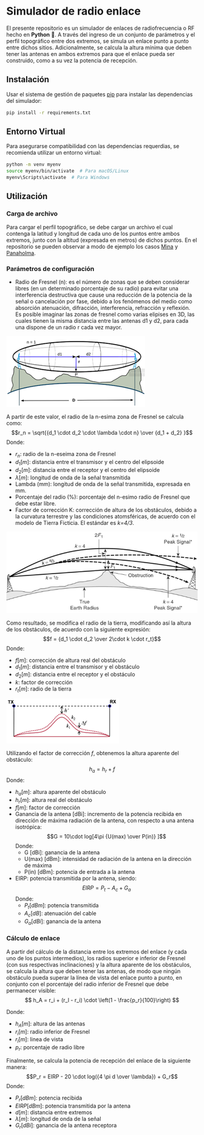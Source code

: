 # Simulador de radio enlace
El presente repositorio es un simulador de enlaces de radiofrecuencia o RF hecho en **Python** 🐍. A través del ingreso de un conjunto de parámetros y el perfil topográfico entre dos extremos, se simula un enlace punto a punto entre dichos sitios. Adicionalmente, se calcula la altura mínima que deben tener las antenas en ambos extremos para que el enlace pueda ser construido, como a su vez la potencia de recepción.

## Instalación
Usar el sistema de gestión de paquetes [pip](https://pip.pypa.io/en/stable/) para instalar las dependencias del simulador:
```bash
pip install -r requirements.txt
```

## Entorno Virtual
Para asegurarse compatibilidad con las dependencias requerdias, se recomienda utilizar un entorno virtual:
```bash
python -m venv myenv
source myenv/bin/activate  # Para macOS/Linux
myenv\Scripts\activate  # Para Windows
```

## Utilización
### Carga de archivo
Para cargar el perfil topográfico, se debe cargar un archivo el cual contenga la latitud y longitud de cada uno de los puntos entre ambos extremos, junto con la altitud (expresada en metros) de dichos puntos.
En el repositorio se pueden observar a modo de ejemplo los casos [Mina](./Scripts/Assets/Mina.txt) y [Panaholma](./Scripts/Assets/PtoPto%20Panaholma.txt).
### Parámetros de configuración
- Radio de Fresnel (n): es el número de zonas que se deben considerar libres (en un determinado porcentaje de su radio) para evitar una interferencia destructiva que cause una reducción de la potencia de la señal o cancelación por fase, debido a los fenómenos del medio como absorción atenuación, difracción, interferencia, refracción y reflexión.
Es posible imaginar las zonas de fresnel como varias elipises en 3D, las cuales tienen la misma distancia entre las antenas d1 y d2, para cada una dispone de un radio r cada vez mayor.

![Zona de Fresnel](./Scripts/Docs/fresnel_zone.png)

A partir de este valor, el radio de la n-esima zona de Fresnel se calcula como:
$$r_n = \sqrt{{d_1 \cdot d_2 \cdot \lambda \cdot n} \over {d_1 + d_2} }$$
Donde:
  - $r_n$: radio de la n-eseima zona de Fresnel
  - $d_1 [m]$: distancia entre el transmisor y el centro del elipsoide
  - $d_2 [m]$: distancia entre el receptor y el centro del elipsoide
  - $\lambda [m]$: longitud de onda de la señal transmitida
- Lambda (mm): longitud de onda de la señal transmitida, expresada en mm.
- Porcentaje del radio (%): porcentaje del n-esimo radio de Fresnel que debe estar libre.
- Factor de corrección K: corrección de altura de los obstáculos, debido a la curvatura terrestre y las condiciones atomsféricas, de acuerdo con el modelo de Tierra Ficticia. El estándar es *k=4/3*.

![Tierra Ficticia](./Scripts/Docs/fictitial_earth.png)

Como resultado, se modifica el radio de la tierra, modificando así la altura de los obstáculos, de acuerdo con la siguiente expresión:
$$f = {d_1 \cdot d_2 \over 2\cdot k \cdot r_t}$$
Donde:
  - $f [m]$: corrección de altura real del obstáculo
  - $d_1 [m]$: distancia entre el transmisor y el obstáculo
  - $d_2 [m]$: distancia entre el receptor y el obstáculo
  - $k$: factor de corrección
  - $r_t [m]$: radio de la tierra

![Altitud obstáculos](./Scripts/Docs/height_obstacles.png)


  Utilizando el factor de corrección $f$, obtenemos la altura aparente del obstáculo:
$$h_a = h_r + f$$
Donde:
  - $h_a [m]$: altura aparente del obstáculo
  - $h_r [m]$: altura real del obstáculo
  - $f [m]$: factor de corrección
- Ganancia de la antena [dBi]: incremento de la potencia recibida en dirección de máxima radiación de la antena, con respecto a una antena isotrópica:
$$G = 10\cdot log[4\pi {U(max) \over P(in)} ]$$
Donde:
  - G [dBi]: ganancia de la antena
  - U(max) [dBm]: intensidad de radiación de la antena en la dirección de máxima
  - P(in) [dBm]: potencia de entrada a la antena
- EIRP: potencia transmitida por la antena, siendo:
$$EIRP = P_t - A_c + G_a$$
Donde:
  - $P_t [dBm]$: potencia transmitida
  - $A_c [dB]$: atenuación del cable
  - $G_a [dBi]$: ganancia de la antena
### Cálculo de enlace
A partir del cálculo de la distancia entre los extremos del enlace (y cada uno de los puntos intermedios), los radios superior e inferior de Fresnel (con sus respectivas inclinaciones) y la altura aparente de los obstáculos, se calcula la altura que deben tener las antenas, de modo que ningún obstáculo pueda superar la línea de vista del enlace punto a punto, en conjunto con el porcentaje del radio inferior de Fresnel que debe permanecer visible:
$$ h_A = r_i + (r_l - r_i) \cdot \left(1 - \frac{p_r}{100}\right) $$


Donde:
  - $h_A [m]$: altura de las antenas
  - $r_i [m]$: radio inferior de Fresnel
  - $r_l [m]$: linea de vista
  - $p_r$: porcentaje de radio libre

Finalmente, se calcula la potencia de recepción del enlace de la siguiente manera:
$$P_r = EIRP - 20 \cdot log({4 \pi d \over \lambda}) + G_r$$
Donde:
  - $P_r [dBm]$: potencia recibida
  - $EIRP [dBm]$: potencia transmitida por la antena
  - $d [m]$: distancia entre extremos
  - $\lambda [m]$: longitud de onda de la señal
  - $G_r [dBi]$: ganancia de la antena receptora